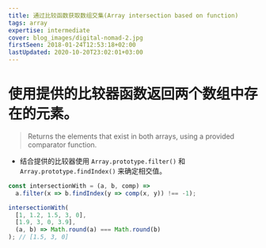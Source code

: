 ```yaml
---
title: 通过比较函数获取数组交集(Array intersection based on function)
tags: array
expertise: intermediate
cover: blog_images/digital-nomad-2.jpg
firstSeen: 2018-01-24T12:53:18+02:00
lastUpdated: 2020-10-20T23:02:01+03:00
---
```


# 使用提供的比较器函数返回两个数组中存在的元素。
> Returns the elements that exist in both arrays, using a provided comparator function.

- 结合提供的比较器使用 `Array.prototype.filter()` 和 `Array.prototype.findIndex()` 来确定相交值。

```js
const intersectionWith = (a, b, comp) =>
  a.filter(x => b.findIndex(y => comp(x, y)) !== -1);
```

```js
intersectionWith(
  [1, 1.2, 1.5, 3, 0],
  [1.9, 3, 0, 3.9],
  (a, b) => Math.round(a) === Math.round(b)
); // [1.5, 3, 0]
```
